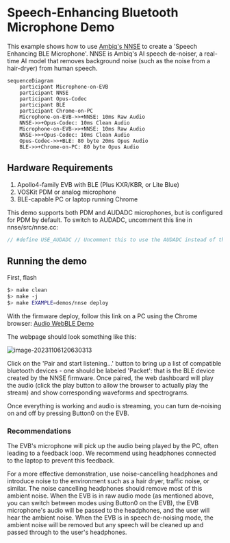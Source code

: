 # Speech-Enhancing Bluetooth Microphone Demo
This example shows how to use [Ambiq's NNSE](https://github.com/AmbiqAI/nnse) to create a 'Speech Enhancing BLE Microphone'. NNSE is Ambiq's AI speech de-noiser, a real-time AI model that removes background noise (such as the noise from a hair-dryer) from human speech.

```mermaid
sequenceDiagram
    participant Microphone-on-EVB
    participant NNSE
    participant Opus-Codec
    participant BLE
    participant Chrome-on-PC
    Microphone-on-EVB->>+NNSE: 10ms Raw Audio
    NNSE->>+Opus-Codec: 10ms Clean Audio
    Microphone-on-EVB->>+NNSE: 10ms Raw Audio
    NNSE->>+Opus-Codec: 10ms Clean Audio
    Opus-Codec->>+BLE: 80 byte 20ms Opus Audio
    BLE->>+Chrome-on-PC: 80 byte Opus Audio
```

## Hardware Requirements
1. Apollo4-family EVB with BLE (Plus KXR/KBR, or Lite Blue)
2. VOSKit PDM or analog microphone
3. BLE-capable PC or laptop running Chrome

This demo supports both PDM and AUDADC microphones, but is configured for PDM by default. To switch to AUDADC, uncomment this line in nnse/src/nnse.cc:

```c
// #define USE_AUDADC // Uncomment this to use the AUDADC instead of the PDM
```

## Running the demo
First, flash
```bash
$> make clean
$> make -j
$> make EXAMPLE=demos/nnse deploy
```

With the firmware deploy, follow this link on a PC using the Chrome browser: [Audio WebBLE Demo](https://ambiqai.github.io/web-ble-dashboards/nnse/)

The webpage should look something like this:

![image-20231106120630313](../../docs/images/audio-ble-dashboard.png)

Click on the 'Pair and start listening...' button to bring up a list of compatible bluetooth devices - one should be labeled 'Packet': that is the BLE device created by the NNSE firmware. Once paired, the web dashboard will play the audio (click the play button to allow the browser to actually play the stream) and show corresponding waveforms and spectrograms.

Once everything is working and audio is streaming, you can turn de-noising on and off by pressing Button0 on the EVB.

### Recommendations

The EVB's microphone will pick up the audio being played by the PC, often leading to a feedback loop. We recommend using headphones connected to the laptop to prevent this feedback.

For a more effective demonstration, use noise-cancelling headphones and introduce noise to the environment such as a hair dryer, traffic noise, or similar. The noise cancelling headphones should remove most of this ambient noise. When the EVB is in raw audio mode (as mentioned above, you can switch between modes using Button0 on the EVB), the EVB microphone's audio will be passed to the headphones, and the user will hear the ambient noise. When the EVB is in speech de-noising mode, the ambient noise will be removed but any speech will be cleaned up and passed through to the user's headphones.
